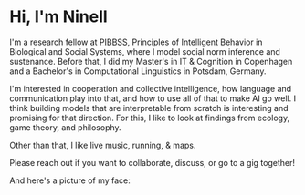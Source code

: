 # Hi, I'm Ninell

I'm a research fellow at [PIBBSS](https://www.pibbss.ai/), Principles of Intelligent Behavior in Biological and Social Systems, where I model social norm inference and sustenance. Before that, I did my Master's in IT & Cognition in Copenhagen and a Bachelor's in Computational Linguistics in Potsdam, Germany. 

I'm interested in cooperation and collective intelligence, how language and communication play into that, and how to use all of that to make AI go well. I think building models that are interpretable from scratch is interesting and promising for that direction. For this, I like to look at findings from ecology, game theory, and philosophy. 

Other than that, I like live music, running, & maps.

Please reach out if you want to collaborate, discuss, or go to a gig together!

And here's a picture of my face:
